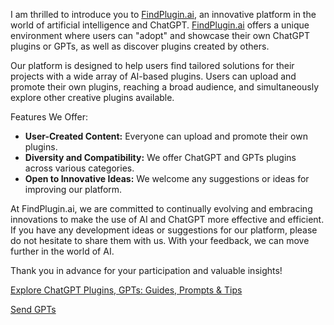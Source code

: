 I am thrilled to introduce you to [FindPlugin.ai](https://findplugin.ai/), an innovative platform in the world of artificial intelligence and ChatGPT. [FindPlugin.ai](https://findplugin.ai/) offers a unique environment where users can "adopt" and showcase their own ChatGPT plugins or GPTs, as well as discover plugins created by others.

Our platform is designed to help users find tailored solutions for their projects with a wide array of AI-based plugins. Users can upload and promote their own plugins, reaching a broad audience, and simultaneously explore other creative plugins available.

Features We Offer:

* **User-Created Content:** Everyone can upload and promote their own plugins.
* **Diversity and Compatibility:** We offer ChatGPT and GPTs plugins across various categories.
* **Open to Innovative Ideas:** We welcome any suggestions or ideas for improving our platform.

At FindPlugin.ai, we are committed to continually evolving and embracing innovations to make the use of AI and ChatGPT more effective and efficient. If you have any development ideas or suggestions for our platform, please do not hesitate to share them with us. With your feedback, we can move further in the world of AI.

Thank you in advance for your participation and valuable insights!

[Explore ChatGPT Plugins, GPTs: Guides, Prompts & Tips](https://findplugin.ai/)

[Send GPTs](https://findplugin.ai/submit)
